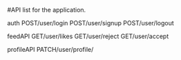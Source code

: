 #API list for the application.

auth
POST/user/login
POST/user/signup
POST/user/logout

feedAPI
GET/user/likes
GET/user/reject
GET/user/accept

profileAPI
PATCH/user/profile/
